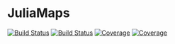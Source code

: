 # JuliaMaps

[![Build Status](https://travis-ci.com/arubhardwaj/JuliaMaps.jl.svg?branch=master)](https://travis-ci.com/arubhardwaj/JuliaMaps.jl)
[![Build Status](https://ci.appveyor.com/api/projects/status/github/arubhardwaj/JuliaMaps.jl?svg=true)](https://ci.appveyor.com/project/arubhardwaj/JuliaMaps-jl)
[![Coverage](https://codecov.io/gh/arubhardwaj/JuliaMaps.jl/branch/master/graph/badge.svg)](https://codecov.io/gh/arubhardwaj/JuliaMaps.jl)
[![Coverage](https://coveralls.io/repos/github/arubhardwaj/JuliaMaps.jl/badge.svg?branch=master)](https://coveralls.io/github/arubhardwaj/JuliaMaps.jl?branch=master)
